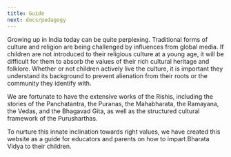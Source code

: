 ```yaml
---
title: Guide
next: docs/pedagogy
---
```



Growing up in India today can be quite perplexing. Traditional forms of culture and religion are being challenged by influences from global media. If children are not introduced to their religious culture at a young age, it will be difficult for them to absorb the values of their rich cultural heritage and folklore. Whether or not children actively live the culture, it is important they understand its background to prevent alienation from their roots or the community they identify with.

We are fortunate to have the extensive works of the Rishis, including the stories of the Panchatantra, the Puranas, the Mahabharata, the Ramayana, the Vedas, and the Bhagavad Gita, as well as the structured cultural framework of the Purusharthas.

To nurture this innate inclination towards right values, we have created this website as a guide for educators and parents on how to impart Bharata Vidya to their children.
